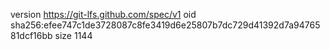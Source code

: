 version https://git-lfs.github.com/spec/v1
oid sha256:efee747c1de3728087c8fe3419d6e25807b7dc729d41392d7a9476581dcf16bb
size 1144
